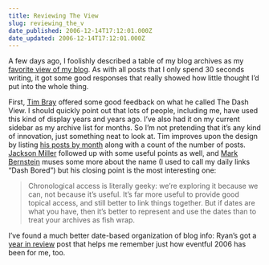 ```yaml
---
title: Reviewing The View
slug: reviewing_the_v
date_published: 2006-12-14T17:12:01.000Z
date_updated: 2006-12-14T17:12:01.000Z
---
```


A few days ago, I foolishly described a table of my blog archives as my [favorite view of my blog](http://www.dashes.com/anil/2006/12/08/my_favorite_vie). As with all posts that I only spend 30 seconds writing, it got some good responses that really showed how little thought I’d put into the whole thing.

First, [Tim Bray](http://www.tbray.org/ongoing/When/200x/2006/12/08/Calendar) offered some good feedback on what he called The Dash View. I should quickly point out that lots of people, including me, have used this kind of display years and years ago. I’ve also had it on my current sidebar as my archive list for months. So I’m not pretending that it’s any kind of innovation, just something neat to look at. Tim improves upon the design by listing [his posts by month](http://www.tbray.org/ongoing/When/) along with a count of the number of posts.
[Jackson Miller](http://jaxn.org/articles/2006/12/09/managing-years-worth-of-posts) followed up with some useful points as well, and [Mark Bernstein](http://markbernstein.org/Dec0601/IndexingYourArchives.html) muses some more about the name (I used to call my daily links “Dash Bored”) but his closing point is the most interesting one:

> Chronological access is literally geeky: we’re exploring it because we can, not because it’s useful. It’s far more useful to provide good topical access, and still better to link things together. But if dates are what you have, then it’s better to represent and use the dates than to treat your archives as fish wrap.

I’ve found a much better date-based organization of blog info: Ryan’s got a [year in review](http://www.sixfoot6.com/archives/2006/12/timeline_of_maj.html) post that helps me remember just how eventful 2006 has been for me, too.
